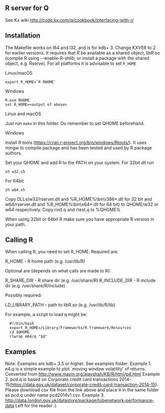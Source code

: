 R server for Q
--------------

See Kx wiki http://code.kx.com/q/cookbook/interfacing-with-r/

Installation
------------

The Makefile works on l64 and l32, and is for kdb+ 3. Change KXVER to 2 for earlier versions.
It requires that R be available as a shared object, libR.so (compile R using --enable-R-shlib,
or install a package with the shared object, e.g. Rserve). 
For all platforms it is advisable to set `R_HOME`

Linux/macOS
```
export R_HOME=`R RHOME`
```
Windows
```
R.exe RHOME
set R_HOME=<output of above>
```

Linux and macOS

Just run `make` in this folder. Do remember to set QHOME beforehand.

Windows

Install R tools (https://cran.r-project.org/bin/windows/Rtools/). It uses mingw to compile package and has been tested and used by R package authors.

Set your QHOME and add R to the PATH on your system. 
For 32bit dll run 
```
sh w32.sh
```

For 64bit
```
sh w64.sh
```

Copy  DLLs(w32/rserver.dll and %R_HOME%\bin\i386\*.dll for 32 bit and w64/rserver.dll and %R_HOME%\bin\x64\*.dll for 64 bit) to QHOME/w32 or w64 respectively.
Copy rinit.q and rtest.q to %QHOME%

When using 32bit or 64bit R make sure you have appropriate R version in your path.

Calling R
---------

When calling R, you need to set R_HOME. Required are:

  R_HOME               - R home path      (e.g. /usr/lib/R)

Optional are (depends on what calls are made to R):

  R_SHARE_DIR          - R share dir      (e.g. /usr/share/R)
  R_INCLUDE_DIR        - R include dir    (e.g. /usr/share/R/include)

Possibly required:

  LD_LIBRARY_PATH      - path to libR.so  (e.g. /usr/lib/R/lib)

For example, a script to load q might be:
```
  #!/bin/bash
  export R_HOME=/Library/Frameworks/R.framework/Resources
  cd $QHOME
  rlwrap m64/q "$@"
```

Examples
--------
Note: Examples are kdb+ 3.5 or higher.
See examples folder:
Example 1.
e4.q  is a simple example to plot `moving window volatility' of returns. Converted from http://www.mayin.org/ajayshah/KB/R/html/p4.html
Example 2. 
pcd.q is based on Corporate credit card transactions 2014-15(https://data.gov.uk/dataset/corporate-credit-card-transaction-2014-15).
Please download csv file from the link above and place it in the same folder as pcd.q under name pcd2014v1.csv.
Example 3.
http://data.london.gov.uk/datastore/package/tubenetwork-performance-data
Left for the reader :)
